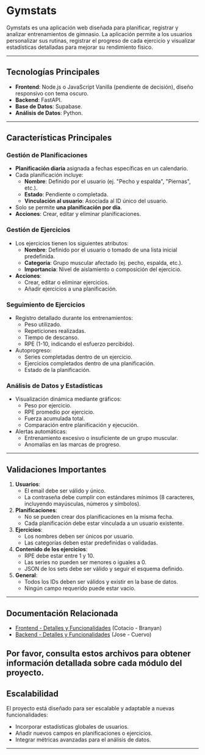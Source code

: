 # Gymstats

Gymstats es una aplicación web diseñada para planificar, registrar y analizar entrenamientos de gimnasio. La aplicación permite a los usuarios personalizar sus rutinas, registrar el progreso de cada ejercicio y visualizar estadísticas detalladas para mejorar su rendimiento físico.

---

## **Tecnologías Principales**
- **Frontend**: Node.js o JavaScript Vanilla (pendiente de decisión), diseño responsivo con tema oscuro.
- **Backend**: FastAPI.
- **Base de Datos**: Supabase.
- **Análisis de Datos**: Python.

---

## **Características Principales**

### **Gestión de Planificaciones**
- **Planificación diaria** asignada a fechas específicas en un calendario.
- Cada planificación incluye:
  - **Nombre**: Definido por el usuario (ej. "Pecho y espalda", "Piernas", etc.).
  - **Estado**: Pendiente o completada.
  - **Vinculación al usuario**: Asociada al ID único del usuario.
- Solo se permite **una planificación por día**.
- **Acciones**: Crear, editar y eliminar planificaciones.

### **Gestión de Ejercicios**
- Los ejercicios tienen los siguientes atributos:
  - **Nombre**: Definido por el usuario o tomado de una lista inicial predefinida.
  - **Categoría**: Grupo muscular afectado (ej. pecho, espalda, etc.).
  - **Importancia**: Nivel de aislamiento o composición del ejercicio.
- **Acciones**:
  - Crear, editar o eliminar ejercicios.
  - Añadir ejercicios a una planificación.

### **Seguimiento de Ejercicios**
- Registro detallado durante los entrenamientos:
  - Peso utilizado.
  - Repeticiones realizadas.
  - Tiempo de descanso.
  - RPE (1-10, indicando el esfuerzo percibido).
- Autoprogreso:
  - Series completadas dentro de un ejercicio.
  - Ejercicios completados dentro de una planificación.
  - Estado de la planificación.

### **Análisis de Datos y Estadísticas**
- Visualización dinámica mediante gráficos:
  - Peso por ejercicio.
  - RPE promedio por ejercicio.
  - Fuerza acumulada total.
  - Comparación entre planificación y ejecución.
- Alertas automáticas:
  - Entrenamiento excesivo o insuficiente de un grupo muscular.
  - Anomalías en las marcas de progreso.

---

## **Validaciones Importantes**
1. **Usuarios**:
   - El email debe ser válido y único.
   - La contraseña debe cumplir con estándares mínimos (8 caracteres, incluyendo mayúsculas, números y símbolos).
2. **Planificaciones**:
   - No se pueden crear dos planificaciones en la misma fecha.
   - Cada planificación debe estar vinculada a un usuario existente.
3. **Ejercicios**:
   - Los nombres deben ser únicos por usuario.
   - Las categorías deben estar predefinidas o validadas.
4. **Contenido de los ejercicios**:
   - RPE debe estar entre 1 y 10.
   - Las series no pueden ser menores o iguales a 0.
   - JSON de los sets debe ser válido y seguir el esquema definido.
5. **General**:
   - Todos los IDs deben ser válidos y existir en la base de datos.
   - Ningún campo requerido puede estar vacío.

---
## Documentación Relacionada

- [Frontend - Detalles y Funcionalidades](README-frontend.md) (Cotacio - Branyan)
- [Backend - Detalles y Funcionalidades](README-backend.md) (Jose - Cuervo)

Por favor, consulta estos archivos para obtener información detallada sobre cada módulo del proyecto.
---

## **Escalabilidad**
El proyecto está diseñado para ser escalable y adaptable a nuevas funcionalidades:
- Incorporar estadísticas globales de usuarios.
- Añadir nuevos campos en planificaciones o ejercicios.
- Integrar métricas avanzadas para el análisis de datos.

---
